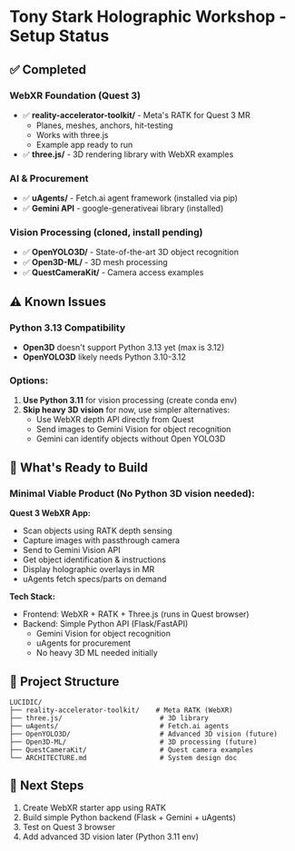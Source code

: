 # Tony Stark Holographic Workshop - Setup Status

## ✅ Completed

### WebXR Foundation (Quest 3)
- ✅ **reality-accelerator-toolkit/** - Meta's RATK for Quest 3 MR
  - Planes, meshes, anchors, hit-testing
  - Works with three.js
  - Example app ready to run
- ✅ **three.js/** - 3D rendering library with WebXR examples

### AI & Procurement
- ✅ **uAgents/** - Fetch.ai agent framework (installed via pip)
- ✅ **Gemini API** - google-generativeai library (installed)

### Vision Processing (cloned, install pending)
- ✅ **OpenYOLO3D/** - State-of-the-art 3D object recognition
- ✅ **Open3D-ML/** - 3D mesh processing
- ✅ **QuestCameraKit/** - Camera access examples

## ⚠️ Known Issues

### Python 3.13 Compatibility
- **Open3D** doesn't support Python 3.13 yet (max is 3.12)
- **OpenYOLO3D** likely needs Python 3.10-3.12

### Options:
1. **Use Python 3.11** for vision processing (create conda env)
2. **Skip heavy 3D vision** for now, use simpler alternatives:
   - Use WebXR depth API directly from Quest
   - Send images to Gemini Vision for object recognition
   - Gemini can identify objects without Open YOLO3D

## 🚀 What's Ready to Build

### Minimal Viable Product (No Python 3D vision needed):

**Quest 3 WebXR App:**
- Scan objects using RATK depth sensing
- Capture images with passthrough camera
- Send to Gemini Vision API
- Get object identification & instructions
- Display holographic overlays in MR
- uAgents fetch specs/parts on demand

**Tech Stack:**
- Frontend: WebXR + RATK + Three.js (runs in Quest browser)
- Backend: Simple Python API (Flask/FastAPI)
  - Gemini Vision for object recognition
  - uAgents for procurement
  - No heavy 3D ML needed initially

## 📁 Project Structure

```
LUCIDIC/
├── reality-accelerator-toolkit/    # Meta RATK (WebXR)
├── three.js/                        # 3D library
├── uAgents/                         # Fetch.ai agents
├── OpenYOLO3D/                      # Advanced 3D vision (future)
├── Open3D-ML/                       # 3D processing (future)
├── QuestCameraKit/                  # Quest camera examples
└── ARCHITECTURE.md                  # System design doc
```

## 🎯 Next Steps

1. Create WebXR starter app using RATK
2. Build simple Python backend (Flask + Gemini + uAgents)
3. Test on Quest 3 browser
4. Add advanced 3D vision later (Python 3.11 env)
